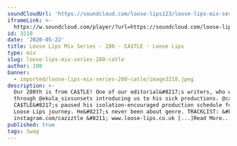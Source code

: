 ```yaml
---
soundCloudUrl: 'https://soundcloud.com/loose-lips123/loose-lips-mix-series-280-catle'
iframeLink: >-
  https://w.soundcloud.com/player/?url=https://soundcloud.com/loose-lips123/loose-lips-mix-series-280-catle&color=00aabb&auto_play=false&hide_related=false&show_comments=true&show_user=true&show_reposts=false
id: 3218
date: '2020-05-22'
title: Loose Lips Mix Series - 280 - CA$TLE - Loose Lips
type: mix
slug: loose-lips-mix-series-280-catle
author: 100
banner:
  - imported/loose-lips-mix-series-280-catle/image3218.jpeg
description: >-
  Our 280th is from CA$TLE! One of our editorial&#8217;s writers, who we met
  through @ekula_sixsunsets introducing us to his sick productions. @cazzztle
  CA$TLE&#8217;s paused his isolation-encouraged production schedule for this
  Loose Lips journey. He&#8217;s never been about genre. TRACKLIST: &#8211; see
  instagram.com/cazzztle &#8211; www.loose-lips.co.uk [...]Read More...
published: true
tags: Swag
---
```

